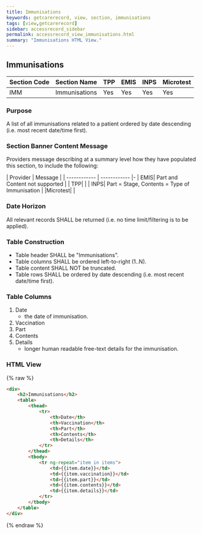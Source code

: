 ```yaml
---
title: Immunisations
keywords: getcarerecord, view, section, immunisations
tags: [view,getcarerecord]
sidebar: accessrecord_sidebar
permalink: accessrecord_view_immunisations.html
summary: "Immunisations HTML View."
---
```


## Immunisations ##

| Section Code | Section Name | TPP | EMIS | INPS | Microtest |
| ------------ | ------------ |-----|------|------|-----------|
| IMM | Immunisations | Yes | Yes | Yes | Yes |

### Purpose ###

A list of all immunisations related to a patient ordered by date descending (i.e. most recent date/time first).

### Section Banner Content Message ###

Providers message describing at a summary level how they have populated this section, to include the following:

| Provider | Message |
| ------------ | ------------ |-
| EMIS| Part and Content not supported |
| TPP|  |
| INPS|  Part = Stage, Contents = Type of Immunisation  |
|Microtest|   |


### Date Horizon ###

All relevant records SHALL be returned (i.e. no time limit/filtering is to be applied).

### Table Construction ###

- Table header SHALL be "Immunisations".
- Table columns SHALL be ordered left-to-right (1..N).
- Table content SHALL NOT be truncated.
- Table rows SHALL be ordered by date descending (i.e. most recent date/time first).

### Table Columns ###

1. Date
	- the date of immunisation.
2. Vaccination 
3. Part
4. Contents
5. Details
	- longer human readable free-text details for the immunisation.

### HTML View ###

{% raw %}
```html
<div>
	<h2>Immunisations</h2>
	<table>
		<thead>
			<tr>
				<th>Date</th>
				<th>Vaccination</th>
				<th>Part</th>
				<th>Contents</th>
				<th>Details</th>
			</tr>
		</thead>
		<tbody>
			<tr ng-repeat="item in items">
				<td>{{item.date}}</td>
				<td>{{item.vaccination}}</td>
				<td>{{item.part}}</td>
				<td>{{item.contents}}</td>
				<td>{{item.details}}</td>
			</tr>
		</tbody>
	</table>
</div>
```
{% endraw %}

